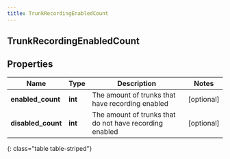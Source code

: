 ```yaml
---
title: TrunkRecordingEnabledCount
---
```

## TrunkRecordingEnabledCount

## Properties

|Name | Type | Description | Notes|
|------------ | ------------- | ------------- | -------------|
| **enabled_count** | **int** | The amount of trunks that have recording enabled | [optional] |
| **disabled_count** | **int** | The amount of trunks that do not have recording enabled | [optional] |
{: class="table table-striped"}


